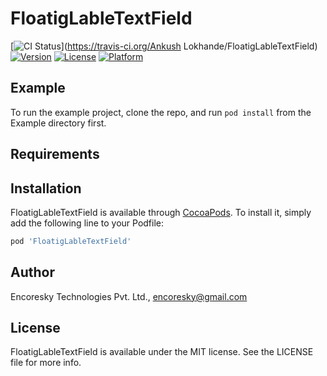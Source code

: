 # FloatigLableTextField

[![CI Status](https://img.shields.io/travis/encoresky/FloatigLableTextField.svg?style=flat)](https://travis-ci.org/Ankush Lokhande/FloatigLableTextField)
[![Version](https://img.shields.io/cocoapods/v/FloatigLableTextField.svg?style=flat)](https://cocoapods.org/pods/FloatigLableTextField)
[![License](https://img.shields.io/cocoapods/l/FloatigLableTextField.svg?style=flat)](https://cocoapods.org/pods/FloatigLableTextField)
[![Platform](https://img.shields.io/cocoapods/p/FloatigLableTextField.svg?style=flat)](https://cocoapods.org/pods/FloatigLableTextField)

## Example

To run the example project, clone the repo, and run `pod install` from the Example directory first.

## Requirements

## Installation

FloatigLableTextField is available through [CocoaPods](https://cocoapods.org). To install
it, simply add the following line to your Podfile:

```ruby
pod 'FloatigLableTextField'
```

## Author

Encoresky Technologies Pvt. Ltd., encoresky@gmail.com

## License

FloatigLableTextField is available under the MIT license. See the LICENSE file for more info.
